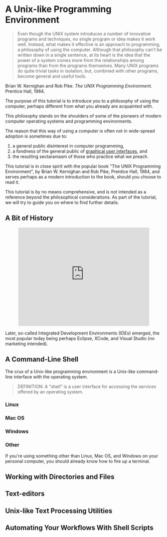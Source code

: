 # A Unix-like Programming Environment

> Even though the UNIX system introduces a number of innovative programs and
> techniques, no single program or idea makes it work well. Instead, what makes
> it effective is an approach to programming, a philosophy of using the
> computer. Although that philosophy can't be written down in a single
> sentence, at its heart is the idea that the power of a system comes more from
> the relationships among programs than from the programs themselves. Many UNIX
> programs do quite trivial tasks in isolation, but, combined with other
> programs, become general and useful tools.

Brian W. Kernighan and Rob Pike. _The UNIX Programming Environment_. Prentice
Hall, 1984.

The purpose of this tutorial is to introduce you to a philosophy of using the
computer, perhaps different from what you already are acquainted with.

This philosophy stands on the shoulders of some of the pioneers of modern
computer operating systems and programming environments.

The reason that this way of using a computer is often not in wide-spread
adoption is sometimes due to:

1. a general public disinterest in computer programming,
2. a fondness of the general public of [graphical user
interfaces](http://en.wikipedia.org/wiki/Graphical_user_interface), and
3. the resulting sectaraniasm of those who practice what we preach.

This tutorial is in close spirit with the popular book "The UNIX Programming
Environment", by Brian W. Kernighan and Rob Pike, Prentice Hall, 1984, and
serves perhaps as a modern introduction to the book, should you choose to read
it.

This tutorial is by no means comprehensive, and is not intended as a reference
beyond the philosophical considerations. As part of the tutorial, we will try
to guide you on where to find further details.

## A Bit of History

<center><iframe width="420" height="315" src="https://www.youtube.com/embed/XvDZLjaCJuw" frameborder="0" allowfullscreen></iframe></center>

Later, so-called Integrated Development Environments (IDEs) emerged, the most
popular today being perhaps Eclipse, XCode, and Visual Studio (no marketing
intended).

## A Command-Line Shell

The crux of a Unix-like programming environment is a Unix-like command-line
interface with the operating system.

> DEFINITION: A "shell" is a user interface for accessing the services offered
> by an operating system.

### Linux

### Mac OS

### Windows

### Other

If you're using something other than Linux, Mac OS, and Windows on your
personal computer, you should already know how to fire up a terminal.

## Working with Directories and Files

## Text-editors

## Unix-like Text Processing Utilities

## Automating Your Workflows With Shell Scripts
